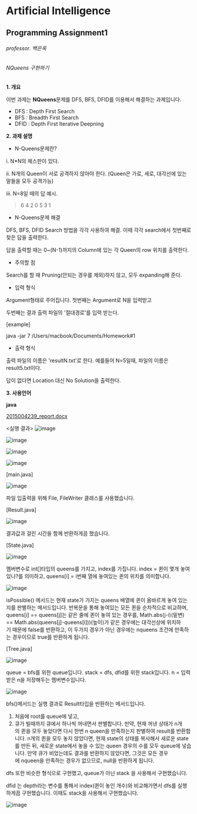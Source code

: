 Artificial Intelligence
======
Programming Assignment1
------

###### professor. 백은옥


###### NQueens 구현하기



**1. 개요** 


이번 과제는 **NQueens**문제를 DFS, BFS, DFID를 이용해서 해결하는 과제입니다.


* DFS : Depth First Search
* BFS : Breadth First Search
* DFID : Depth First Iterative Deepning


**2. 과제 설명**


* N-Queens문제란?


i. N*N의 체스판이 있다.


ii. N개의 Queen이 서로 공격하지 않아야 한다. (Queen은 가로, 세로, 대각선에 있는 말들을 모두 공격가능)


iii. N=8일 때의 답 예시.


> 6 4 2 0 5 3 1


* N-Queens문제 해결


DFS, BFS, DFID Search 방법을 각각 사용하여 해결. 이때 각각 search에서 첫번째로 찾은 답을 출력한다.


답을 출력할 때는 0~(N-1)까지의 Column에 있는 각 Queen의 row 위치를 출력한다.


* 주의할 점


Search를 할 때 Pruning(안되는 경우를 제외)하지 않고, 모두 expanding해 준다.


* 입력 형식


Argument형태로 주어집니다. 첫번째는 Argument로 N을 입력받고


두번째는 결과 출력 파일의 '절대경로'를 입력 받는다.


[example]


java -jar 7 /Users/macbook/Documents/Homework#1


* 출력 형식


출력 파일의 이름은 'resultN.txt'로 한다.  예를들어 N=5일때, 파일의 이름은 result5.txt이다.


답이 없다면 Location 대신 No Solution을 출력한다.


**3. 사용언어**


**java**


[2015004239_report.docx](/uploads/dc6297f73e2e9749231cbee45bae9f1d/2015004239_report.docx)


<실행 결과>
![image](/uploads/f941420453cc0d6f0865108b1015d49e/image.png)


![image](/uploads/e2873dfda48f2e7ef986fccc7e5d9cea/image.png)


![image](/uploads/2f89120de5c7e3feda54713c893a6be6/image.png)


![image](/uploads/671567e35057fd2b171942e80ba8d883/image.png)


[main.java]


![image](/uploads/a0c571c42e77101c989b8d62ad655850/image.png)


파일 입출력을 위해 File, FileWriter 클래스를 사용했습니다.


[Result.java]


![image](/uploads/48ff0d381e9b5ec91214a81ef049e5cf/image.png)


결과값과 걸린 시간을 함께 반환하게끔 했습니다.


[State.java]


![image](/uploads/5941dd62b0e5ed8b0ea4ee837db36b25/image.png)


멤버변수로 int[]타입의 queens를 가지고, index를 가집니다.
index = 퀸이 몇개 놓여있나?를 의미하고,
queens[i] = i번째 열에 놓여있는 퀸의 위치를 의미합니다.


![image](/uploads/5b3c24ff4d04d5ce1fe5cb1ba8c88226/image.png)


isPossible() 메서드는 현재 state가 가지는 queens 배열에 퀸이 올바르게 놓여 있는지를 판별하는 메서드입니다.
반복문을 통해 놓여있는 모든 퀸을 순차적으로 비교하며, queens[i] == queens[j]는 같은 줄에 퀸이 놓여 있는 경우를, Math.abs(j-i)(밑변) == Math.abs(queens[j]-queens[i]))(높이)가 같은 경우에는 대각선상에 위치하기 때문에 false를 반환하고,
이 두가지 경우가 아닌 경우에는 nqueens 조건에 만족하는 경우이므로 true를 반환하게 됩니다.


[Tree.java]


![image](/uploads/b1824e6dded5c869b2127f8ab6ace32a/image.png)


queue = bfs를 위한 queue입니다.
 stack = dfs, dfid를 위한 stack입니다.
 n = 입력받은 n을 저장해두는 멤버변수입니다.


![image](/uploads/3fdbf350eb92e57cf7d594777a09e3b4/image.png)


bfs()메서드는 실행 결과로 Result타입을 반환하는 메서드입니다.
1. 처음에 root를 queue에 넣고,
2. 큐가 빌때까지 큐에서 하나씩 꺼내면서 판별합니다.
만약, 현재 꺼낸 상태가 n개의 퀸을 모두 놓았다면 다시 한번 n queen을 만족하는지 판별하여
result를 반환합니다.
n개의 퀸을 모두 놓지 않았다면,
현재 state의 상태를 복사해서 새로운 state를 만든 뒤,
새로운 state에서 놓을 수 있는 queen 경우의 수를 모두 queue에 넣습니다.
만약 큐가 비었는데도 결과를 반환하지 않았다면, 그것은 모든 경우에 nqueen을 만족하는
경우가 없으므로, null을 반환하게 됩니다.


dfs 또한 비슷한 형식으로 구현했고, queue가 아닌 stack 을 사용해서 구현했습니다.


dfid 는 depth라는 변수를 통해서 index(퀸이 놓인 개수)와 비교해가면서 dfs를 실행하게끔 구현했습니다. 이때도 stack을 사용해서 구현했습니다.


![image](/uploads/4bda5a070b46a97f9b26ba82d61aca7d/image.png)
